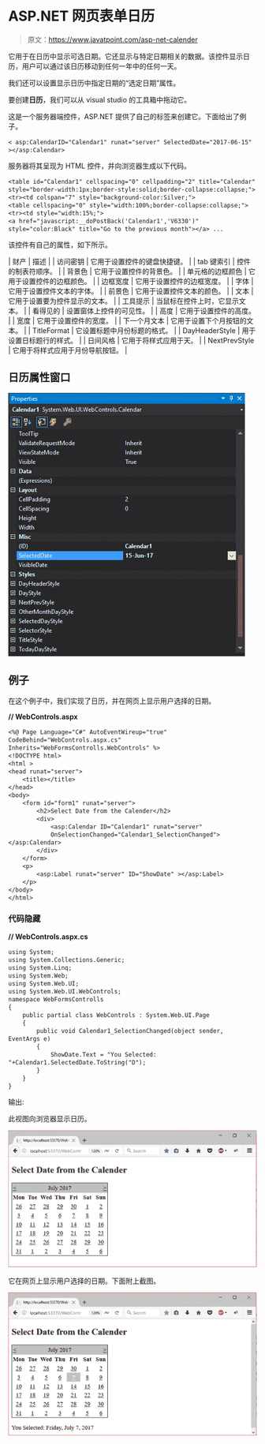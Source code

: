 # ASP.NET 网页表单日历

> 原文：<https://www.javatpoint.com/asp-net-calender>

它用于在日历中显示可选日期。它还显示与特定日期相关的数据。该控件显示日历，用户可以通过该日历移动到任何一年中的任何一天。

我们还可以设置显示日历中指定日期的“选定日期”属性。

要创建**日历**，我们可以从 visual studio 的工具箱中拖动它。

这是一个服务器端控件，ASP.NET 提供了自己的标签来创建它。下面给出了例子。

```
< asp:CalendarID="Calendar1" runat="server" SelectedDate="2017-06-15" ></asp:Calendar>

```

服务器将其呈现为 HTML 控件，并向浏览器生成以下代码。

```
<table id="Calendar1" cellspacing="0" cellpadding="2" title="Calendar" 
style="border-width:1px;border-style:solid;border-collapse:collapse;">
<tr><td colspan="7" style="background-color:Silver;">
<table cellspacing="0" style="width:100%;border-collapse:collapse;">
<tr><td style="width:15%;">
<a href="javascript:__doPostBack('Calendar1','V6330')" 
style="color:Black" title="Go to the previous month"></a> ...

```

该控件有自己的属性，如下所示。

| 财产 | 描述 |
| 访问密钥 | 它用于设置控件的键盘快捷键。 |
| tab 键索引 | 控件的制表符顺序。 |
| 背景色 | 它用于设置控件的背景色。 |
| 单元格的边框颜色 | 它用于设置控件的边框颜色。 |
| 边框宽度 | 它用于设置控件的边框宽度。 |
| 字体 | 它用于设置控件文本的字体。 |
| 前景色 | 它用于设置控件文本的颜色。 |
| 文本 | 它用于设置要为控件显示的文本。 |
| 工具提示 | 当鼠标在控件上时，它显示文本。 |
| 看得见的 | 设置窗体上控件的可见性。 |
| 高度 | 它用于设置控件的高度。 |
| 宽度 | 它用于设置控件的宽度。 |
| 下一个月文本 | 它用于设置下个月按钮的文本。 |
| TitleFormat | 它设置标题中月份标题的格式。 |
| DayHeaderStyle | 用于设置日标题行的样式。 |
| 日间风格 | 它用于将样式应用于天。 |
| NextPrevStyle | 它用于将样式应用于月份导航按钮。 |

## 日历属性窗口

![ASP Calendar 1](img/50c17b08c870de36f515059534a75ec6.png)

## 例子

在这个例子中，我们实现了日历，并在网页上显示用户选择的日期。

**// WebControls.aspx**

```
<%@ Page Language="C#" AutoEventWireup="true" CodeBehind="WebControls.aspx.cs"
Inherits="WebFormsControlls.WebControls" %>
<!DOCTYPE html>
<html >
<head runat="server">
    <title></title>
</head>
<body>
    <form id="form1" runat="server">
        <h2>Select Date from the Calender</h2>
        <div>
            <asp:Calendar ID="Calendar1" runat="server" 
            OnSelectionChanged="Calendar1_SelectionChanged"></asp:Calendar>
        </div>
    </form>
    <p>
        <asp:Label runat="server" ID="ShowDate" ></asp:Label>
    </p>
</body>
</html>

```

### 代码隐藏

**// WebControls.aspx.cs**

```
using System;
using System.Collections.Generic;
using System.Linq;
using System.Web;
using System.Web.UI;
using System.Web.UI.WebControls;
namespace WebFormsControlls
{
    public partial class WebControls : System.Web.UI.Page
    {
        public void Calendar1_SelectionChanged(object sender, EventArgs e)
        {
            ShowDate.Text = "You Selected: "+Calendar1.SelectedDate.ToString("D");
        }
    }
}

```

输出:

此视图向浏览器显示日历。

![ASP Calendar 2](img/2034d244141f55351034651912f6be8f.png)

它在网页上显示用户选择的日期。下面附上截图。

![ASP Calendar 3](img/c71a3315a887727a34b2e4ace0ddc788.png)